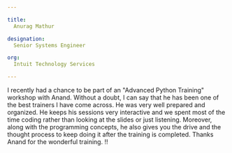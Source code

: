 ```yaml
---

title:
  Anurag Mathur

designation:
  Senior Systems Engineer

org:
  Intuit Technology Services

---
```



I recently had a chance to be part of an "Advanced Python Training" workshop with Anand.
Without a doubt, I can say that he has been one of the best trainers I have come across. He was
very well prepared and organized. He keeps his sessions very interactive and we spent most of
the time coding rather than looking at the slides or just listening. Moreover, along with the
programming concepts, he also gives you the drive and the thought process to keep doing it after
the training is completed. Thanks Anand for the wonderful training. !!